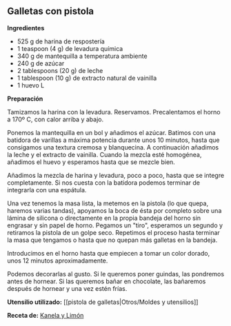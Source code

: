 ## Galletas con pistola

**Ingredientes**

- 525 g de harina de respostería
- 1 teaspoon (4 g) de levadura química
- 340 g de mantequilla a temperatura ambiente
- 240 g de azúcar
- 2 tablespoons (20 g) de leche
- 1 tablespoon (10 g) de extracto natural de vainilla
- 1 huevo L

**Preparación**

Tamizamos la harina con la levadura. Reservamos. Precalentamos el horno a 170º C, con calor arriba y abajo.

Ponemos la mantequilla en un bol y añadimos el azúcar. Batimos con una batidora de varillas a máxima potencia durante unos 10 minutos, hasta que consigamos una textura cremosa y blanquecina. A continuación añadimos la leche y el extracto de vainilla. Cuando la mezcla esté homogénea, añadimos el huevo y esperamos hasta que se mezcle bien.

Añadimos la mezcla de harina y levadura, poco a poco, hasta que se integre completamente. Si nos cuesta con la batidora podemos terminar de integrarla con una espátula.

Una vez tenemos la masa lista, la metemos en la pistola (lo que quepa, haremos varias tandas), apoyamos la boca de ésta por completo sobre una lámina de silicona o directamente en la propia bandeja del horno sin engrasar y sin papel de horno. Pegamos un "tiro", esperamos un segundo y retiramos la pistola de un golpe seco. Repetimos el proceso hasta terminar la masa que tengamos o hasta que no quepan más galletas en la bandeja.

Introducimos en el horno hasta que empiecen a tomar un color dorado, unos 12 minutos aproximadamente.

Podemos decorarlas al gusto. Si le queremos poner guindas, las pondremos antes de hornear. Si las queremos bañar en chocolate, las bañaremos después de hornear y una vez estén frías.

**Utensilio utilizado:** [[pistola de galletas|Otros/Moldes y utensilios]]

**Receta de:** [Kanela y Limón](http://kanelaylimon.blogspot.com/2010/10/galletas-de-pistola.html)
